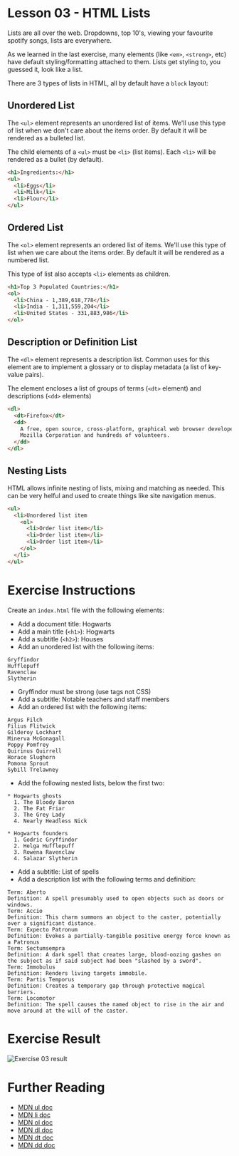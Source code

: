 # Lesson 03 - HTML Lists

Lists are all over the web. Dropdowns, top 10's, viewing your favourite spotify songs, lists are everywhere.

As we learned in the last exercise, many elements (like `<em>`, `<strong>`, etc) have default styling/formatting attached to them. Lists get styling to, you guessed it, look like a list.

There are 3 types of lists in HTML, all by default have a `block` layout:

## Unordered List

The `<ul>` element represents an unordered list of items. We'll use this type of list when we don't care about the items order. By default it will be rendered as a bulleted list.

The child elements of a `<ul>` must be `<li>` (list items). Each `<li>` will be rendered as a bullet (by default).

```html
<h1>Ingredients:</h1>
<ul>
  <li>Eggs</li>
  <li>Milk</li>
  <li>Flour</li>
</ul>
```

## Ordered List

The `<ol>` element represents an ordered list of items. We'll use this type of list when we care about the items order. By default it will be rendered as a numbered list.

This type of list also accepts `<li>` elements as children.

```html
<h1>Top 3 Populated Countries:</h1>
<ol>
  <li>China - 1,389,618,778</li>
  <li>India - 1,311,559,204</li>
  <li>United States - 331,883,986</li>
</ol>
```

## Description or Definition List

The `<dl>` element represents a description list. Common uses for this element are to implement a glossary or to display metadata (a list of key-value pairs).

The element encloses a list of groups of terms (`<dt>` element) and descriptions (`<dd>` elements)

```html
<dl>
  <dt>Firefox</dt>
  <dd>
    A free, open source, cross-platform, graphical web browser developed by the
    Mozilla Corporation and hundreds of volunteers.
  </dd>
</dl>
```

## Nesting Lists

HTML allows infinite nesting of lists, mixing and matching as needed. This can be very helful and used to create things like site navigation menus.

```html
<ul>
  <li>Unordered list item
    <ol>
      <li>Order list item</li>
      <li>Order list item</li>
      <li>Order list item</li>
    </ol>
  </li>
</ul>
```

# Exercise Instructions

Create an `index.html` file with the following elements:

- Add a document title: Hogwarts
- Add a main title (`<h1>`): Hogwarts
- Add a subtitle (`<h2>`): Houses
- Add an unordered list with the following items:

```
Gryffindor
Hufflepuff
Ravenclaw
Slytherin
```

- Gryffindor must be strong (use tags not CSS)
- Add a subtitle: Notable teachers and staff members
- Add an ordered list with the following items:

```
Argus Filch
Filius Flitwick
Gilderoy Lockhart
Minerva McGonagall
Poppy Pomfrey
Quirinus Quirrell
Horace Slughorn
Pomona Sprout
Sybill Trelawney
```

- Add the following nested lists, below the first two:

```
* Hogwarts ghosts
  1. The Bloody Baron
  2. The Fat Friar
  3. The Grey Lady
  4. Nearly Headless Nick

* Hogwarts founders
  1. Godric Gryffindor
  2. Helga Hufflepuff
  3. Rowena Ravenclaw
  4. Salazar Slytherin
```

- Add a subtitle: List of spells
- Add a description list with the following terms and definition:

```
Term: Aberto
Definition: A spell presumably used to open objects such as doors or windows.
Term: Accio
Definition: This charm summons an object to the caster, potentially over a significant distance.
Term: Expecto Patronum
Definition: Evokes a partially-tangible positive energy force known as a Patronus
Term: Sectumsempra
Definition: A dark spell that creates large, blood-oozing gashes on the subject as if said subject had been "slashed by a sword".
Term: Immobulus
Definition: Renders living targets immobile.
Term: Partis Temporus
Definition: Creates a temporary gap through protective magical barriers.
Term: Locomotor
Definition: The spell causes the named object to rise in the air and move around at the will of the caster.
```

# Exercise Result

![Exercise 03 result](result.png)

# Further Reading

- [MDN ul doc](https://developer.mozilla.org/en-US/docs/Web/HTML/Element/ul)
- [MDN li doc](https://developer.mozilla.org/en-US/docs/Web/HTML/Element/li)
- [MDN ol doc](https://developer.mozilla.org/en-US/docs/Web/HTML/Element/ol)
- [MDN dl doc](https://developer.mozilla.org/en-US/docs/Web/HTML/Element/dl)
- [MDN dt doc](https://developer.mozilla.org/en-US/docs/Web/HTML/Element/dt)
- [MDN dd doc](https://developer.mozilla.org/en-US/docs/Web/HTML/Element/dd)
